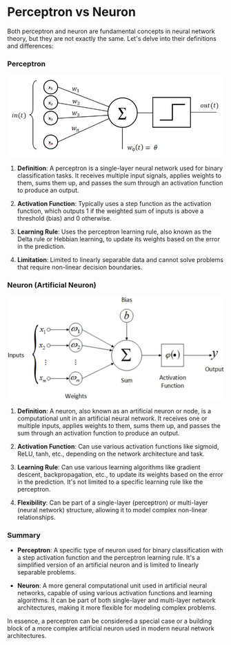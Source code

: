 # Perceptron vs Neuron

Both perceptron and neuron are fundamental concepts in neural network theory, but they are not exactly the same. Let's delve into their definitions and differences:

### Perceptron

<img src="./Perceptron.png" width="auto">

1. **Definition**: A perceptron is a single-layer neural network used for binary classification tasks. It receives multiple input signals, applies weights to them, sums them up, and passes the sum through an activation function to produce an output.

2. **Activation Function**: Typically uses a step function as the activation function, which outputs 1 if the weighted sum of inputs is above a threshold (bias) and 0 otherwise.

3. **Learning Rule**: Uses the perceptron learning rule, also known as the Delta rule or Hebbian learning, to update its weights based on the error in the prediction.

4. **Limitation**: Limited to linearly separable data and cannot solve problems that require non-linear decision boundaries.

### Neuron (Artificial Neuron)

<img src="./a-neuron.jpg" width="auto">

1. **Definition**: A neuron, also known as an artificial neuron or node, is a computational unit in an artificial neural network. It receives one or multiple inputs, applies weights to them, sums them up, and passes the sum through an activation function to produce an output.

2. **Activation Function**: Can use various activation functions like sigmoid, ReLU, tanh, etc., depending on the network architecture and task.

3. **Learning Rule**: Can use various learning algorithms like gradient descent, backpropagation, etc., to update its weights based on the error in the prediction. It's not limited to a specific learning rule like the perceptron.

4. **Flexibility**: Can be part of a single-layer (perceptron) or multi-layer (neural network) structure, allowing it to model complex non-linear relationships.

### Summary

- **Perceptron**: A specific type of neuron used for binary classification with a step activation function and the perceptron learning rule. It's a simplified version of an artificial neuron and is limited to linearly separable problems.

- **Neuron**: A more general computational unit used in artificial neural networks, capable of using various activation functions and learning algorithms. It can be part of both single-layer and multi-layer network architectures, making it more flexible for modeling complex problems.

In essence, a perceptron can be considered a special case or a building block of a more complex artificial neuron used in modern neural network architectures.